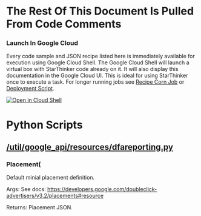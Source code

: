 # The Rest Of This Document Is Pulled From Code Comments

### Launch In Google Cloud

Every code sample and JSON recipe listed here is immediately available for execution using Google Cloud Shell.  The Google Cloud Shell will launch a virtual box with StarThinker code already on it.  It will also display this documentation in the Google Cloud UI.  This is ideal for using StarThinker once to execute a task.  For longer running jobs see [Recipe Corn Job](/cron/README.md) or [Deployment Script](/deploy/README.md).

[![Open in Cloud Shell](http://gstatic.com/cloudssh/images/open-btn.svg)](https://console.cloud.google.com/cloudshell/editor?cloudshell_git_repo=https%3A%2F%2Fgithub.com%2Fgoogle%2Fstarthinker&cloudshell_print=LAUNCH_RECIPE.txt&cloudshell_tutorial=util%2Fgoogle_api%2Fresources%2FREADME.md)


# Python Scripts


## [/util/google_api/resources/dfareporting.py](/util/google_api/resources/dfareporting.py)



### Placement(


   Default minial placement definition.

  Args:
    See docs: https://developers.google.com/doubleclick-advertisers/v3.2/placements#resource

  Returns:
    Placement JSON.

  

